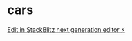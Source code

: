 # cars

[Edit in StackBlitz next generation editor ⚡️](https://stackblitz.com/~/github.com/ordinateurportable/cars)